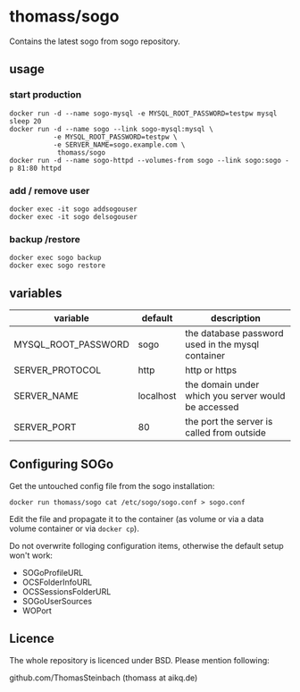 # thomass/sogo
Contains the latest sogo from sogo repository.

## usage
### start production

```
docker run -d --name sogo-mysql -e MYSQL_ROOT_PASSWORD=testpw mysql
sleep 20
docker run -d --name sogo --link sogo-mysql:mysql \
           -e MYSQL_ROOT_PASSWORD=testpw \
           -e SERVER_NAME=sogo.example.com \
            thomass/sogo
docker run -d --name sogo-httpd --volumes-from sogo --link sogo:sogo -p 81:80 httpd
```

### add / remove user

```
docker exec -it sogo addsogouser
docker exec -it sogo delsogouser
```

### backup /restore

```
docker exec sogo backup
docker exec sogo restore
```

## variables

variable            | default   | description
------------------- | --------- | ---------------------------------------------------
MYSQL_ROOT_PASSWORD | sogo      | the database password used in the mysql container
SERVER_PROTOCOL     | http      | http or https
SERVER_NAME         | localhost | the domain under which you server would be accessed
SERVER_PORT         | 80        | the port the server is called from outside

## Configuring SOGo
Get the untouched config file from the sogo installation:

```
docker run thomass/sogo cat /etc/sogo/sogo.conf > sogo.conf
```

Edit the file and propagate it to the container (as volume or via a data volume container or via `docker cp`).

Do not overwrite folloging configuration items, otherwise the default setup won't work:
- SOGoProfileURL
- OCSFolderInfoURL
- OCSSessionsFolderURL
- SOGoUserSources
- WOPort

## Licence
The whole repository is licenced under BSD. Please mention following:

github.com/ThomasSteinbach (thomass at aikq.de)

